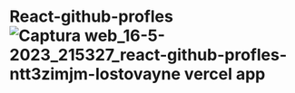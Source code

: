# React-github-profles![Captura web_16-5-2023_215327_react-github-profles-ntt3zimjm-lostovayne vercel app](https://github.com/Lostovayne/React-github-profles/assets/92962731/53c33a97-6a4c-41d4-a7f1-f37b71bb0d80)
